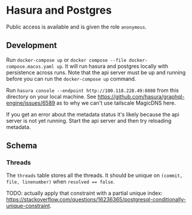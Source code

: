 # Hasura and Postgres

Public access is available and is given the role `anonymous`.

## Development

Run `docker-compose up` or `docker compose --file docker-compose.macos.yaml up`. It will run hasura and postgres locally with persistence across runs. Note that the api server must be up and running before you can run the `docker-compose up` command.

Run `hasura console --endpoint http://100.118.228.49:8080` from this directory on your local machine. See https://github.com/hasura/graphql-engine/issues/6589 as to why we can't use tailscale MagicDNS here.

If you get an error about the metadata status it's likely because the api server is not yet running. Start the api server and then try reloading metadata.

## Schema

### Threads

The `threads` table stores all the threads. It should be unique on `(commit, file, linenumber)` when `resolved == false`.

TODO: actually apply that constraint with a partial unique index: https://stackoverflow.com/questions/16236365/postgresql-conditionally-unique-constraint.
